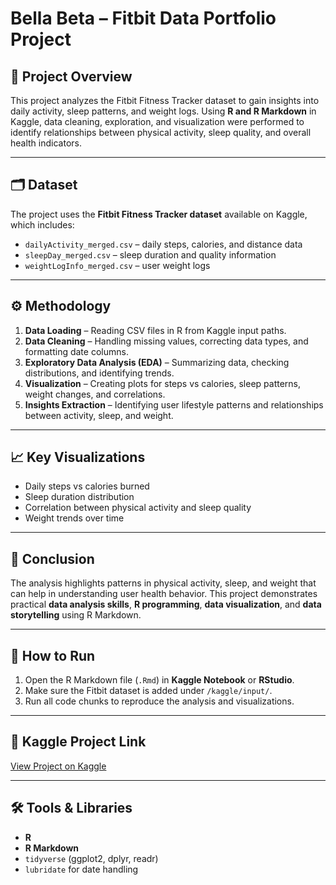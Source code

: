 # Bella Beta – Fitbit Data Portfolio Project

## 📌 Project Overview
This project analyzes the Fitbit Fitness Tracker dataset to gain insights into daily activity, sleep patterns, and weight logs. Using **R and R Markdown** in Kaggle, data cleaning, exploration, and visualization were performed to identify relationships between physical activity, sleep quality, and overall health indicators.

---

## 🗂 Dataset
The project uses the **Fitbit Fitness Tracker dataset** available on Kaggle, which includes:  
- `dailyActivity_merged.csv` – daily steps, calories, and distance data  
- `sleepDay_merged.csv` – sleep duration and quality information  
- `weightLogInfo_merged.csv` – user weight logs  

---

## ⚙️ Methodology
1. **Data Loading** – Reading CSV files in R from Kaggle input paths.  
2. **Data Cleaning** – Handling missing values, correcting data types, and formatting date columns.  
3. **Exploratory Data Analysis (EDA)** – Summarizing data, checking distributions, and identifying trends.  
4. **Visualization** – Creating plots for steps vs calories, sleep patterns, weight changes, and correlations.  
5. **Insights Extraction** – Identifying user lifestyle patterns and relationships between activity, sleep, and weight.

---

## 📈 Key Visualizations
- Daily steps vs calories burned  
- Sleep duration distribution  
- Correlation between physical activity and sleep quality  
- Weight trends over time  

---

## 📝 Conclusion
The analysis highlights patterns in physical activity, sleep, and weight that can help in understanding user health behavior. This project demonstrates practical **data analysis skills**, **R programming**, **data visualization**, and **data storytelling** using R Markdown.

---

## 📂 How to Run
1. Open the R Markdown file (`.Rmd`) in **Kaggle Notebook** or **RStudio**.  
2. Make sure the Fitbit dataset is added under `/kaggle/input/`.  
3. Run all code chunks to reproduce the analysis and visualizations.

---

## 🔗 Kaggle Project Link
[View Project on Kaggle](https://www.kaggle.com/code/steffisilvia/bellabeta-project)

---

## 🛠 Tools & Libraries
- **R**  
- **R Markdown**  
- `tidyverse` (ggplot2, dplyr, readr)  
- `lubridate` for date handling
